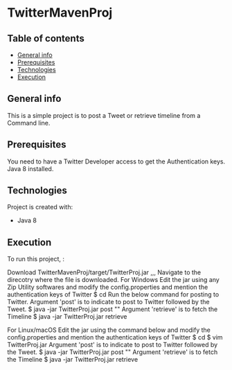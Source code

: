 # TwitterMavenProj
## Table of contents
* [General info](#general-info)
* [Prerequisites](#prerequisites)
* [Technologies](#technologies)
* [Execution](#execution)

## General info
This is a simple project is to post a Tweet or retrieve timeline from a Command line.

## Prerequisites
You need to have a Twitter Developer access to get the Authentication keys.
Java 8 installed.

## Technologies
Project is created with:
* Java 8

	
## Execution
To run this project,  :

Download TwitterMavenProj/target/TwitterProj.jar
,,,
Navigate to the direcotry where the file is downloaded.
For Windows
Edit the jar using any Zip Utility softwares and modify the config.properties and mention the authentication keys of Twitter
$ cd <FileDownloadPath>
Run the below command for posting to Twitter. 
Argument 'post' is to indicate to post to Twitter followed by the Tweet.
$ java -jar TwitterProj.jar post "<Tweet Content>"
Argument 'retrieve' is to fetch the Timeline
$ java -jar TwitterProj.jar retrieve


For Linux/macOS
Edit the jar using the command below and modify the config.properties and mention the authentication keys of Twitter
$ cd <FileDownloadPath>
$ vim TwitterProj.jar
Argument 'post' is to indicate to post to Twitter followed by the Tweet.
$ java -jar TwitterProj.jar post "<Tweet Content>"
Argument 'retrieve' is to fetch the Timeline
$ java -jar TwitterProj.jar retrieve
